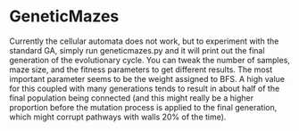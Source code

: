 # GeneticMazes
Currently the cellular automata does not work, but to experiment with the standard GA, simply run geneticmazes.py and it will print out the final generation of the evolutionary cycle. You can tweak the number of samples, maze size, and the fitness parameters to get different results. The most important parameter seems to be the weight assigned to BFS. A high value for this coupled with many generations tends to result in about half of the final population being connected (and this might really be a higher proportion before the mutation process is applied to the final generation, which might corrupt pathways with walls 20% of the time).
